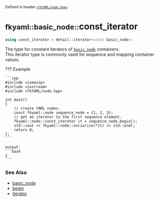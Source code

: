 <small>Defined in header [`<fkYAML/node.hpp>`](https://github.com/fktn-k/fkYAML/blob/develop/include/fkYAML/node.hpp)</small>

# <small>fkyaml::basic_node::</small>const_iterator

```cpp
using const_iterator = detail::iterator<const basic_node>;
```

The type for constant iterators of [`basic_node`](index.md) containers.  
This iterator type is commonly used for sequence and mapping container values.  

??? Example

    ```cpp
    #include <iomanip>
    #include <iostream>
    #include <fkYAML/node.hpp>

    int main()
    {
        // create YAML nodes.
        const fkyaml::node sequence_node = {1, 2, 3};
        // get an iterator to the first sequence element.
        fkyaml::node::const_iterator it = sequence_node.begin();
        std::cout << fkyaml::node::serialize(*it) << std::endl;
        return 0;
    };
    ```

    output:
    ```bash
    1
    ```

### **See Also**

* [basic_node](index.md)
* [begin](begin.md)
* [iterator](iterator.md)
